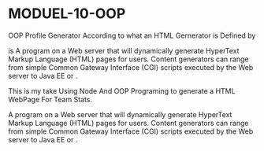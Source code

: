 # MODUEL-10-OOP
OOP Profile Generator 
According to what an HTML Gernerator is Defined by


is A program on a Web server that will dynamically generate HyperText Markup Language (HTML) pages for users. Content generators can range from simple Common Gateway Interface (CGI) scripts executed by the Web server to Java EE or .

This is my take Using Node And OOP Programing to generate a HTML WebPage For Team Stats. 


A program on a Web server that will dynamically generate HyperText Markup Language (HTML) pages for users. Content generators can range from simple Common Gateway Interface (CGI) scripts executed by the Web server to Java EE or .

